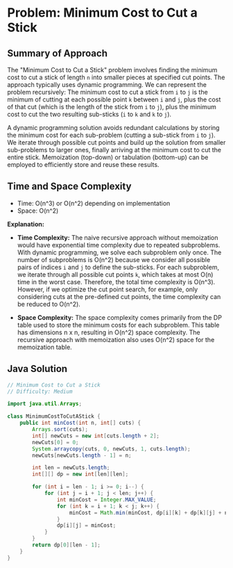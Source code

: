 # Problem: Minimum Cost to Cut a Stick

## Summary of Approach

The "Minimum Cost to Cut a Stick" problem involves finding the minimum cost to cut a stick of length `n` into smaller pieces at specified cut points.  The approach typically uses dynamic programming.  We can represent the problem recursively:  The minimum cost to cut a stick from `i` to `j` is the minimum of cutting at each possible point `k` between `i` and `j`, plus the cost of that cut (which is the length of the stick from `i` to `j`), plus the minimum cost to cut the two resulting sub-sticks (`i` to `k` and `k` to `j`).  

A dynamic programming solution avoids redundant calculations by storing the minimum cost for each sub-problem (cutting a sub-stick from `i` to `j`). We iterate through possible cut points and build up the solution from smaller sub-problems to larger ones, finally arriving at the minimum cost to cut the entire stick.  Memoization (top-down) or tabulation (bottom-up) can be employed to efficiently store and reuse these results.


## Time and Space Complexity
- Time: O(n^3)  or O(n^2) depending on implementation
- Space: O(n^2)

**Explanation:**

* **Time Complexity:** The naive recursive approach without memoization would have exponential time complexity due to repeated subproblems.  With dynamic programming, we solve each subproblem only once.  The number of subproblems is O(n^2) because we consider all possible pairs of indices `i` and `j` to define the sub-sticks. For each subproblem, we iterate through all possible cut points `k`, which takes at most O(n) time in the worst case. Therefore, the total time complexity is O(n^3).  However, if we optimize the cut point search, for example, only considering cuts at the pre-defined cut points, the time complexity can be reduced to O(n^2).

* **Space Complexity:** The space complexity comes primarily from the DP table used to store the minimum costs for each subproblem.  This table has dimensions n x n, resulting in O(n^2) space complexity.  The recursive approach with memoization also uses O(n^2) space for the memoization table.

## Java Solution
```java
// Minimum Cost to Cut a Stick
// Difficulty: Medium

import java.util.Arrays;

class MinimumCostToCutAStick {
    public int minCost(int n, int[] cuts) {
        Arrays.sort(cuts);
        int[] newCuts = new int[cuts.length + 2];
        newCuts[0] = 0;
        System.arraycopy(cuts, 0, newCuts, 1, cuts.length);
        newCuts[newCuts.length - 1] = n;

        int len = newCuts.length;
        int[][] dp = new int[len][len];

        for (int i = len - 1; i >= 0; i--) {
            for (int j = i + 1; j < len; j++) {
                int minCost = Integer.MAX_VALUE;
                for (int k = i + 1; k < j; k++) {
                    minCost = Math.min(minCost, dp[i][k] + dp[k][j] + newCuts[j] - newCuts[i]);
                }
                dp[i][j] = minCost;
            }
        }
        return dp[0][len - 1];
    }
}
```